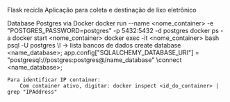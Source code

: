 Flask recicla
    Aplicação para coleta e destinação de lixo eletrônico

Database Postgres via Docker
    docker run --name <nome_container> -e "POSTGRES_PASSWORD=postgres" -p 5432:5432 -d postgres
    docker ps -a
    docker start <nome_container>
    docker exec -it <nome_container> bash
    psql -U postgres
    \l   -> lista bancos de dados
    create database <name_database>;
        app.config["SQLALCHEMY_DATABASE_URI"] = "postgresql://postgres:postgres@<IP container>/name_database"
    \connect <name_database>;

    Para identificar IP container:
        Com container ativo, digitar: docker inspect <id_do_container> | grep "IPAddress" 
        


